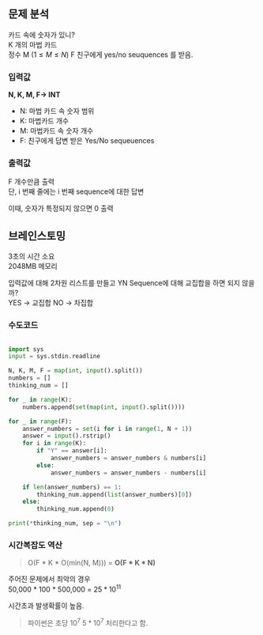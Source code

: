 ## 문제 분석

카드 속에 숫자가 있니?       
K 개의 마법 카드      
정수 M ($1 \le M \le N$)
F 친구에게 yes/no seuquences 를 받음.

### 입력값

**N, K, M, F-> INT**
- N: 마법 카드 속 숫자 범위              
- K: 마법카드 개수              
- M: 마법카드 속 숫자 개수             
- F: 친구에게 답변 받은 Yes/No sequeuences        

### 출력값

F 개수만큼 출력       
단, i 번째 줄에는 i 번째 sequence에 대한 답변        

이때, 숫자가 특정되지 않으면 0 출력

## 브레인스토밍

3초의 시간 소요       
2048MB 메모리      

입력값에 대해 2차원 리스트를 만들고
YN Sequence에 대해 교집합을 하면 되지 않을까?         
YES -> 교집합
NO -> 차집합

### 수도코드

```python

import sys
input = sys.stdin.readline

N, K, M, F = map(int, input().split())
numbers = []
thinking_num = []

for _ in range(K):
    numbers.append(set(map(int, input().split())))

for _ in range(F):
    answer_numbers = set(i for i in range(1, N + 1))
    answer = input().rstrip()
    for i in range(K):
        if "Y" == answer[i]:
            answer_numbers = answer_numbers & numbers[i]
        else:
            answer_numbers = answer_numbers - numbers[i]

    if len(answer_numbers) == 1:
        thinking_num.append(list(answer_numbers)[0])
    else:
        thinking_num.append(0)

print(*thinking_num, sep = "\n")

```

### 시간복잡도 역산

> O(F * K * O(min(N, M))) = **O(F * K * N)**      

주어진 문제에서 최악의 경우     
50,000 * 100 * 500,000 = $25 * 10^ {11}$

시간초과 발생확률이 높음.      

> 파이썬은 초당 $10^7 ~ 5*10^7$ 처리한다고 함.
